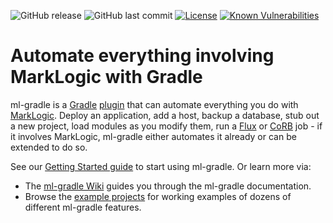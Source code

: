 ![GitHub release](https://img.shields.io/github/release/marklogic/ml-gradle.svg)
![GitHub last commit](https://img.shields.io/github/last-commit/marklogic/ml-gradle.svg)
[![License](https://img.shields.io/badge/License-Apache%202.0-blue.svg)](https://opensource.org/licenses/Apache-2.0)
[![Known Vulnerabilities](https://snyk.io/test/github/marklogic/ml-gradle/badge.svg)](https://snyk.io/test/github/marklogic/ml-gradle)

Automate everything involving MarkLogic with Gradle
=========

ml-gradle is a [Gradle](https://gradle.org/) [plugin](https://docs.gradle.org/current/userguide/plugins.html) that can automate everything
you do with [MarkLogic](https://www.marklogic.com/). Deploy an application, add a host, backup a database, stub out a new project, load modules as you modify them, 
run a [Flux](https://github.com/marklogic/flux) or [CoRB](https://developer.marklogic.com/code/corb) job - if it involves MarkLogic, 
ml-gradle either automates it already or can be extended to do so. 

See our [Getting Started guide](https://github.com/marklogic/ml-gradle/wiki/Getting-started) to start using ml-gradle. 
Or learn more via:

- The [ml-gradle Wiki](https://github.com/marklogic/ml-gradle/wiki) guides you through the ml-gradle documentation.
- Browse the [example projects](https://github.com/marklogic/ml-gradle/tree/master/examples) for working examples of dozens of different ml-gradle features.
